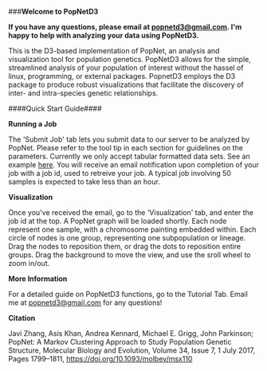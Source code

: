 ###**Welcome to PopNetD3**

**If you have any questions, please email at popnetd3@gmail.com. I'm happy to help with analyzing your data using PopNetD3.**

This is the D3-based implementation of PopNet, an analysis and visualization tool for population genetics. PopNetD3 allows for
the simple, streamlined analysis of your population of interest without the hassel of linux, programming, or external packages.
PopnetD3 employs the D3 package to produce robust visualizations that facilitate the discovery of inter- and intra-species genetic relationships. 

####Quick Start Guide####

**Running a Job**

The 'Submit Job' tab lets you submit data to our server to be analyzed by PopNet. Please refer to the tool tip in each section 
for guidelines on the parameters. Currently we only accept tabular formatted data sets. See an example [here](./bin/SNPTable.txt).
You will receive an email notification upon completion of your job with a job id, used to retreive your job. A typical job involving 50
samples is expected to take less than an hour. 

**Visualization**

Once you've received the email, go to the 'Visualization' tab, and enter the job id at the top. A PopNet graph will be loaded shortly. 
Each node represent one sample, with a chromosome painting embedded within. 
Each circle of nodes is one group, representing one subpopulation or lineage.
Drag the nodes to reposition them, or drag the dots to reposition entire groups.
Drag the background to move the view, and use the sroll wheel to zoom in/out. 

**More Information**

For a detailed guide on PopNetD3 functions, go to the Tutorial Tab. 
Email me at popnetd3@gmail.com for any questions!

**Citation**

Javi Zhang, Asis Khan, Andrea Kennard, Michael E. Grigg, John Parkinson; PopNet: A Markov Clustering Approach to Study Population Genetic Structure, Molecular Biology and Evolution, Volume 34, Issue 7, 1 July 2017, Pages 1799–1811, https://doi.org/10.1093/molbev/msx110

